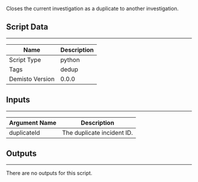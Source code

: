 Closes the current investigation as a duplicate to another investigation.
## Script Data
---

| **Name** | **Description** |
| --- | --- |
| Script Type | python |
| Tags | dedup |
| Demisto Version | 0.0.0 |

## Inputs
---

| **Argument Name** | **Description** |
| --- | --- |
| duplicateId | The duplicate incident ID. |

## Outputs
---
There are no outputs for this script.
